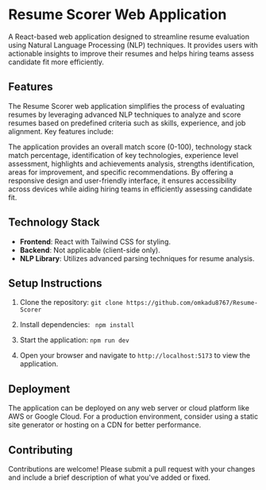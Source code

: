 # Resume Scorer Web Application
A React-based web application designed to streamline resume evaluation using Natural Language Processing (NLP) techniques. It provides users with actionable insights to improve their resumes and helps hiring teams assess candidate fit more efficiently.

## Features
The Resume Scorer web application simplifies the process of evaluating resumes by leveraging advanced NLP techniques to analyze and score resumes based on predefined criteria such as skills, experience, and job alignment. Key features include:

The application provides an overall match score (0-100), technology stack match percentage, identification of key technologies, experience level assessment, highlights and achievements analysis, strengths identification, areas for improvement, and specific recommendations. By offering a responsive design and user-friendly interface, it ensures accessibility across devices while aiding hiring teams in efficiently assessing candidate fit.

## Technology Stack
- **Frontend**: React with Tailwind CSS for styling.
- **Backend**: Not applicable (client-side only).
- **NLP Library**: Utilizes advanced parsing techniques for resume analysis.

## Setup Instructions
1. Clone the repository:
 ```git clone https://github.com/omkadu8767/Resume-Scorer```

2. Install dependencies:
``` npm install```
3. Start the application:
```npm run dev```

4. Open your browser and navigate to `http://localhost:5173` to view the application.

## Deployment
The application can be deployed on any web server or cloud platform like AWS or Google Cloud. For a production environment, consider using a static site generator or hosting on a CDN for better performance.

## Contributing
Contributions are welcome! Please submit a pull request with your changes and include a brief description of what you've added or fixed.


